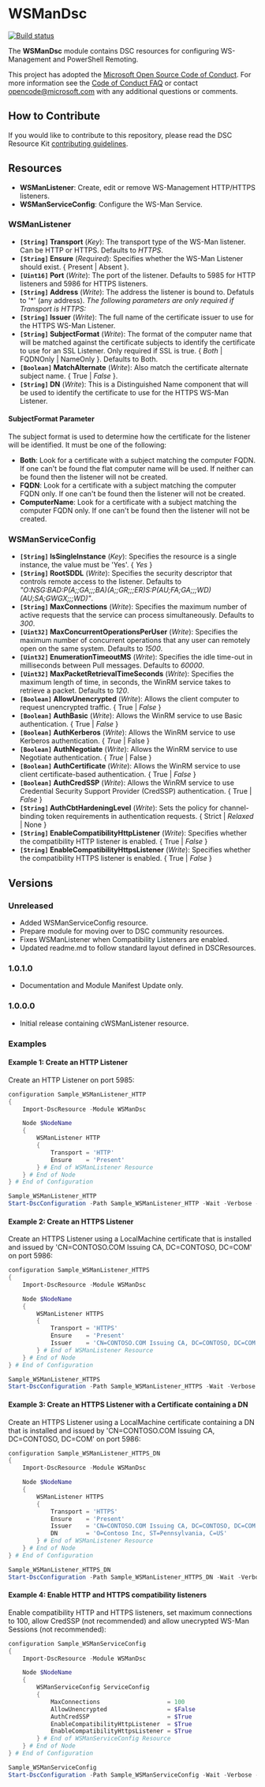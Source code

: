 # WSManDsc

[![Build status](https://ci.appveyor.com/api/projects/status/lppuhbyqkwoect24/branch/master?svg=true)](https://ci.appveyor.com/project/PlagueHO/wsmandsc/branch/master)

The **WSManDsc** module contains DSC resources for configuring WS-Management and PowerShell Remoting.

This project has adopted the [Microsoft Open Source Code of Conduct](https://opensource.microsoft.com/codeofconduct/).
For more information see the [Code of Conduct FAQ](https://opensource.microsoft.com/codeofconduct/faq/) or contact [opencode@microsoft.com](mailto:opencode@microsoft.com) with any additional questions or comments.

## How to Contribute

If you would like to contribute to this repository, please read the DSC Resource Kit [contributing guidelines](https://github.com/PowerShell/DscResource.Kit/blob/master/CONTRIBUTING.md).

## Resources

- **WSManListener**: Create, edit or remove WS-Management HTTP/HTTPS listeners.
- **WSManServiceConfig**: Configure the WS-Man Service.

### WSManListener

- **`[String]` Transport**  (_Key_): The transport type of the WS-Man listener. Can be HTTP or HTTPS. Defaults to _HTTPS_.
- **`[String]` Ensure** (_Required_): Specifies whether the WS-Man Listener should exist. { Present | Absent }.
- **`[Uint16]` Port**  (_Write_): The port of the listener. Defaults to 5985 for HTTP listeners and 5986 for HTTPS listeners.
- **`[String]` Address** (_Write_): The address the listener is bound to. Defatuls to '*' (any address).
  *The following parameters are only required if Transport is HTTPS:*
- **`[String]` Issuer** (_Write_): The full name of the certificate issuer to use for the HTTPS WS-Man Listener.
- **`[String]` SubjectFormat** (_Write_): The format of the computer name that will be matched against the certificate subjects to identify the certificate to use for an SSL Listener. Only required if SSL is true. { _Both_ | FQDNOnly | NameOnly }. Defaults to Both.
- **`[Boolean]` MatchAlternate** (_Write_): Also match the certificate alternate subject name. { True | _False_ }.
- **`[String]` DN** (_Write_): This is a Distinguished Name component that will be used to identify the certificate to use for the HTTPS WS-Man Listener.

#### SubjectFormat Parameter

The subject format is used to determine how the certificate for the listener will be identified.
It must be one of the following:

- **Both**: Look for a certificate with a subject matching the computer FQDN. If one can't be found the flat computer name will be used. If neither can be found then the listener will not be created.
- **FQDN**: Look for a certificate with a subject matching the computer FQDN only. If one can't be found then the listener will not be created.
- **ComputerName**: Look for a certificate with a subject matching the computer FQDN only. If one can't be found then the listener will not be created.

### WSManServiceConfig

- **`[String]` IsSingleInstance** (_Key_): Specifies the resource is a single instance, the value must be 'Yes'. { _Yes_ }
- **`[String]` RootSDDL** (_Write_): Specifies the security descriptor that controls remote access to the listener. Defaults to _"O:NSG:BAD:P(A;;GA;;;BA)(A;;GR;;;ER)S:P(AU;FA;GA;;;WD)(AU;SA;GWGX;;;WD)"_.
- **`[String]` MaxConnections** (_Write_): Specifies the maximum number of active requests that the service can process simultaneously. Defaults to _300_.
- **`[Uint32]` MaxConcurrentOperationsPerUser** (_Write_): Specifies the maximum number of concurrent operations that any user can remotely open on the same system. Defaults to _1500_.
- **`[Uint32]` EnumerationTimeoutMS** (_Write_): Specifies the idle time-out in milliseconds between Pull messages. Defaults to _60000_.
- **`[Uint32]` MaxPacketRetrievalTimeSeconds** (_Write_): Specifies the maximum length of time, in seconds, the WinRM service takes to retrieve a packet. Defaults to _120_.
- **`[Boolean]` AllowUnencrypted** (_Write_): Allows the client computer to request unencrypted traffic. { True | _False_ }
- **`[Boolean]` AuthBasic** (_Write_): Allows the WinRM service to use Basic authentication. { True | _False_ }
- **`[Boolean]` AuthKerberos** (_Write_): Allows the WinRM service to use Kerberos authentication. { _True_ | False }
- **`[Boolean]` AuthNegotiate** (_Write_): Allows the WinRM service to use Negotiate authentication. { _True_ | False }
- **`[Boolean]` AuthCertificate** (_Write_): Allows the WinRM service to use client certificate-based authentication. { True | _False_ }
- **`[Boolean]` AuthCredSSP** (_Write_): Allows the WinRM service to use Credential Security Support Provider (CredSSP) authentication. { True | _False_ }
- **`[String]` AuthCbtHardeningLevel** (_Write_): Sets the policy for channel-binding token requirements in authentication requests. { Strict | _Relaxed_ | None }
- **`[String]` EnableCompatibilityHttpListener** (_Write_): Specifies whether the compatibility HTTP listener is enabled. { True | _False_ }
- **`[String]` EnableCompatibilityHttpsListener** (_Write_): Specifies whether the compatibility HTTPS listener is enabled. { True | _False_ }

## Versions

### Unreleased

- Added WSManServiceConfig resource.
- Prepare module for moving over to DSC community resources.
- Fixes WSManListener when Compatibility Listeners are enabled.
- Updated readme.md to follow standard layout defined in DSCResources.

### 1.0.1.0

- Documentation and Module Manifest Update only.

### 1.0.0.0

- Initial release containing cWSManListener resource.

### Examples

#### Example 1: Create an HTTP Listener

Create an HTTP Listener on port 5985:

```powershell
configuration Sample_WSManListener_HTTP
{
    Import-DscResource -Module WSManDsc

    Node $NodeName
    {
        WSManListener HTTP
        {
            Transport = 'HTTP'
            Ensure    = 'Present'
        } # End of WSManListener Resource
    } # End of Node
} # End of Configuration

Sample_WSManListener_HTTP
Start-DscConfiguration -Path Sample_WSManListener_HTTP -Wait -Verbose -Force
```

#### Example 2: Create an HTTPS Listener

Create an HTTPS Listener using a LocalMachine certificate that is installed and issued by 'CN=CONTOSO.COM Issuing CA, DC=CONTOSO, DC=COM' on port 5986:

```powershell
configuration Sample_WSManListener_HTTPS
{
    Import-DscResource -Module WSManDsc

    Node $NodeName
    {
        WSManListener HTTPS
        {
            Transport = 'HTTPS'
            Ensure    = 'Present'
            Issuer    = 'CN=CONTOSO.COM Issuing CA, DC=CONTOSO, DC=COM'
        } # End of WSManListener Resource
    } # End of Node
} # End of Configuration

Sample_WSManListener_HTTPS
Start-DscConfiguration -Path Sample_WSManListener_HTTPS -Wait -Verbose -Force
```

#### Example 3: Create an HTTPS Listener with a Certificate containing a DN

Create an HTTPS Listener using a LocalMachine certificate containing a DN that is installed and issued by 'CN=CONTOSO.COM Issuing CA, DC=CONTOSO, DC=COM' on port 5986:

```powershell
configuration Sample_WSManListener_HTTPS_DN
{
    Import-DscResource -Module WSManDsc

    Node $NodeName
    {
        WSManListener HTTPS
        {
            Transport = 'HTTPS'
            Ensure    = 'Present'
            Issuer    = 'CN=CONTOSO.COM Issuing CA, DC=CONTOSO, DC=COM'
            DN        = 'O=Contoso Inc, ST=Pennsylvania, C=US'
        } # End of WSManListener Resource
    } # End of Node
} # End of Configuration

Sample_WSManListener_HTTPS_DN
Start-DscConfiguration -Path Sample_WSManListener_HTTPS_DN -Wait -Verbose -Force
```

#### Example 4: Enable HTTP and HTTPS compatibility listeners

Enable compatibility HTTP and HTTPS listeners, set maximum connections to 100, allow CredSSP (not recommended) and allow unecrypted WS-Man Sessions (not recommended):

```powershell
configuration Sample_WSManServiceConfig
{
    Import-DscResource -Module WSManDsc

    Node $NodeName
    {
        WSManServiceConfig ServiceConfig
        {
            MaxConnections                   = 100
            AllowUnencrypted                 = $False
            AuthCredSSP                      = $True
            EnableCompatibilityHttpListener  = $True
            EnableCompatibilityHttpsListener = $True
        } # End of WSManServiceConfig Resource
    } # End of Node
} # End of Configuration

Sample_WSManServiceConfig
Start-DscConfiguration -Path Sample_WSManServiceConfig -Wait -Verbose -Force
```
